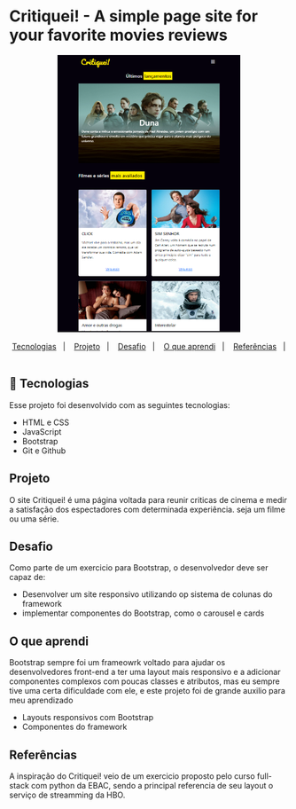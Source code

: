 # Critiquei! - A simple page site for your favorite movies reviews 

<p align="center">
  <img alt="License" src="./assets/preview.png" style="height: 500px">
</p>

<p align="center">
  <a href="#-tecnologias">Tecnologias</a>&nbsp;&nbsp;&nbsp;|&nbsp;&nbsp;&nbsp;
  <a href="#projeto">Projeto</a>&nbsp;&nbsp;&nbsp;|&nbsp;&nbsp;&nbsp;
  <a href="#desafio">Desafio</a>&nbsp;&nbsp;&nbsp;|&nbsp;&nbsp;&nbsp;
  <a href="#O-que-aprendi">O que aprendi</a>&nbsp;&nbsp;&nbsp;|&nbsp;&nbsp;&nbsp;
  <a href="#referências">Referências</a>&nbsp;&nbsp;&nbsp;|&nbsp;&nbsp;&nbsp;
</p>

## 🚀 Tecnologias

Esse projeto foi desenvolvido com as seguintes tecnologias:

- HTML e CSS
- JavaScript
- Bootstrap
- Git e Github

## Projeto

O site Critiquei! é uma página voltada para reunir criticas de cinema e medir a satisfação dos espectadores com determinada experiência. seja um filme ou uma série.

## Desafio

Como parte de um exercicio para Bootstrap, o desenvolvedor deve ser capaz de:

- Desenvolver um site responsivo utilizando op sistema de colunas do framework
- implementar componentes do Bootstrap, como o carousel e cards

## O que aprendi

Bootstrap sempre foi um frameowrk voltado para ajudar os desenvolvedores front-end a ter uma layout mais responsivo e a adicionar componentes complexos com poucas classes e atributos, mas eu sempre tive uma certa dificuldade com ele, e este projeto foi de grande auxilio para meu aprendizado

- Layouts responsivos com Bootstrap
- Componentes do framework

## Referências

A inspiração do Critiquei! veio de um exercicio proposto pelo curso full-stack com python da EBAC, sendo a principal referencia de seu layout o serviço de streamming da HBO.